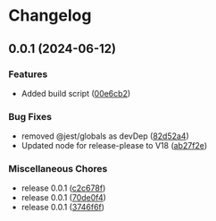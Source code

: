 # Changelog

## 0.0.1 (2024-06-12)


### Features

* Added build script ([00e6cb2](https://github.com/open-gcm/gcm-xml/commit/00e6cb215fd1f6d2cb5108cabea20c2c8b398694))


### Bug Fixes

* removed @jest/globals as devDep ([82d52a4](https://github.com/open-gcm/gcm-xml/commit/82d52a4422bf1229bb26e2e195ec6009fd57c68a))
* Updated node for release-please to V18 ([ab27f2e](https://github.com/open-gcm/gcm-xml/commit/ab27f2ea0c71def13cefb0939498ab377812f39a))


### Miscellaneous Chores

* release 0.0.1 ([c2c678f](https://github.com/open-gcm/gcm-xml/commit/c2c678f1248d27152dfcdc04f1efaa692ce5f784))
* release 0.0.1 ([70de0f4](https://github.com/open-gcm/gcm-xml/commit/70de0f4ce2d50aa77108431f058526076d14ceb6))
* release 0.0.1 ([3746f6f](https://github.com/open-gcm/gcm-xml/commit/3746f6fa041e6cd8bd7863cd58e69a4840042296))
